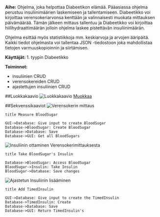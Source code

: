 **Aihe:** Ohjelma, joka helpottaa Diabeetikon elämää. Pääasiassa ohjelma perustuu insuliinimäärien laskemiseen ja tallentamiseen. Diabeetikko voi kirjoittaa verensokeriarvonsa kenttään ja valinnaisesti muokata mittauksen päivämäärää. Tämän jälkeen mittaus tallentuu ja Diabeetikko voi kirjoittaa hiilihydraattimäärän jolloin ohjelma laskee pistettävän insuliinimäärän.

Ohjelma esittää myös statistiikkoja mm. keskiarvoja ja arvojen ääripäitä. Kaikki tiedot ohjelmasta voi tallentaa JSON -tiedostoon joka mahdollistaa tietojen varmuuskopioinnin ja siirtämisen.

**Käyttäjät:** 1. tyypin Diabeetikko

**Toiminnot:**
* insuliinien CRUD
* verensokereiden CRUD
* ajastettujen insuliinien CRUD

##Luokkakaavio
![Luokkakaavio](http://yuml.me/d0b44396)
[Muokkaa](http://yuml.me/edit/d0b44396)

##Sekvenssikaaviot
![Verensokerin mittaus](https://www.websequencediagrams.com/cgi-bin/cdraw?lz=dGl0bGUgTWVhc3VyZSBCbG9vZFN1Z2FyCgpHVUktPkRhdGFiYXNlOiBHaXZlIGlucHV0IHRvIGNyZWF0ACMNACIILT4AOwo6IEMADRsAUgpTYXZlADYLR1VJOiBHZXQgYWxsAIEIC3M&s=napkin)
```
title Measure BloodSugar

GUI->Database: Give input to create BloodSugar
Database->BloodSugar: Create BloodSugar
Database->Database: Save
Database->GUI: Get all BloodSugars
```
![Insuliinin ottaminen Verensokerimittauksesta](https://www.websequencediagrams.com/cgi-bin/cdraw?lz=dGl0bGUgVGFrZSBCbG9vZFN1Z2FyJ3MgSW5zdWxpbgoKRGF0YWJhc2UtPgAWCjogQWNjZXNzACgLCgA0Ci0-ADYHOgBSBgBDCAAWDABOCDogU2F2ZSBjaGFuZ2Vz&s=napkin)
```
title Take BloodSugar's Insulin

Database->BloodSugar: Access BloodSugar
BloodSugar->Insulin: Take Insulin
BloodSugar->Database: Save changes
```
![Ajastetun Insuliinin lisääminen](https://www.websequencediagrams.com/cgi-bin/cdraw?lz=dGl0bGUgQWRkIFRpbWVkSW5zdWxpbgoKR1VJLT5EYXRhYmFzZTogR2l2ZSBpbnB1dCB0byBjcmVhdGUgdGhlACgOACgILT4AQQw6IEMAKwUAFAsATwpTYXYADQxHVUk6IFJldHVybgCBBA0ncw&s=napkin)
```
title Add TimedInsulin

GUI->Database: Give input to create the TimedInsulin
Database->TimedInsulin: Create
Database->Database: Save
Database->GUI: Return TimedInsulin's
```